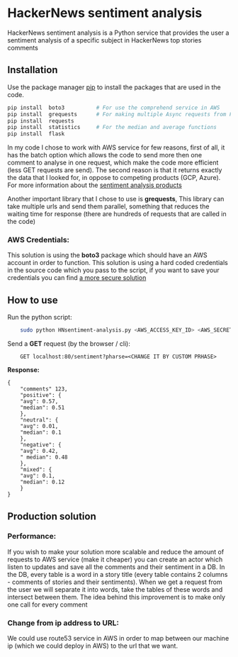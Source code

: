 # HackerNews sentiment analysis

HackerNews sentiment analysis is a Python service that provides the user a sentiment analysis of a specific subject in HackerNews top stories comments 

## Installation

Use the package manager [pip](https://pip.pypa.io/en/stable/) to install the packages that are used in the code.

```bash
pip install  boto3          # For use the comprehend service in AWS
pip install  grequests      # For making multiple Async requests from Firebase
pip install  requests 
pip install  statistics     # For the median and average functions
pip install  flask          
```

In my code I chose to work with AWS service for few reasons, first of all, it has the batch option which allows the code to send more then one comment to analyse in one request, which make the code more efficient (less GET requests are send).
The second reason is that it returns exactly the data that I looked for, in oppose to competing products (GCP, Azure). 
For more information about the [sentiment analysis products](https://towardsdatascience.com/machine-learning-as-a-service-487e930265b2)

Another important library that I chose to use is **grequests**, 
This library can take multiple urls and send them parallel, something that reduces the waiting time for response (there are hundreds of requests that are called in the code)

### AWS Credentials:
This solution is using the **boto3** package which should have an AWS account in order to function. This solution is using a hard coded credentials in the source code which you pass to the script, if you want to save your credentials you can find [a more secure  solution](https://boto3.amazonaws.com/v1/documentation/api/latest/guide/configuration.html) 

## How to use

Run the python script: 
```bash
    sudo python HNsentiment-analysis.py <AWS_ACCESS_KEY_ID> <AWS_SECRET_ACCESS_KEY> [OPTIONAL]<REGION>
```
Send a **GET** request (by the browser / cli):
```
    GET localhost:80/sentiment?pharse=<CHANGE IT BY CUSTOM PRHASE>
```

**Response:**

```
{
    "comments" 123,
    "positive": {
    "avg": 0.57,
    "median": 0.51
    },
    "neutral": {
    "avg": 0.01,
    "median": 0.1
    },
    "negative": {
    "avg": 0.42,
    " median": 0.48
    },
    "mixed": {
    "avg": 0.1,
    "median": 0.12
    }
}
```

## Production solution
### Performance:
If you wish to make your solution more scalable and reduce the amount of requests to AWS service (make it cheaper) you can create an actor which listen to updates and save all the comments and their sentiment in a DB. 
In the DB, every table is a word in a story title (every table contains 2 columns - comments of stories and their sentiments).
When we get a request from the user we will separate it into words, take the tables of these words and intersect between them.
The idea behind this improvement is to make only one call for every comment 

### Change from ip address to URL:
We could use route53 service in AWS in order to map between our machine ip (which we could deploy in AWS) to the url that we want.
